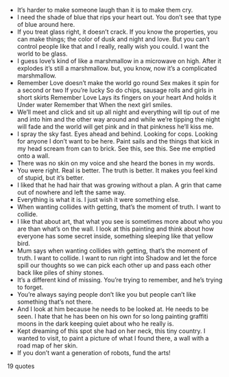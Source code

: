  - It’s harder to make someone laugh than it is to make them cry.
 - I need the shade of blue that rips your heart out. You don’t see that type of blue around here.
 - If you treat glass right, it doesn’t crack. If you know the properties, you can make things; the color of dusk and night and love. But you can’t control people like that and I really, really wish you could. I want the world to be glass.
 - I guess love’s kind of like a marshmallow in a microwave on high. After it explodes it’s still a marshmallow. but, you know, now it’s a complicated marshmallow.
 - Remember Love doesn’t make the world go round Sex makes it spin for a second or two If you’re lucky So do chips, sausage rolls and girls in short skirts Remember Love Lays its fingers on your heart And holds it Under water Remember that When the next girl smiles.
 - We’ll meet and click and sit up all night and everything will tip out of me and into him and the other way around and while we’re tipping the night will fade and the world will get pink and in that pinkness he’ll kiss me.
 - I spray the sky fast. Eyes ahead and behind. Looking for cops. Looking for anyone I don’t want to be here. Paint sails and the things that kick in my head scream from can to brick. See this, see this. See me emptied onto a wall.
 - There was no skin on my voice and she heard the bones in my words.
 - You were right. Real is better. The truth is better. It makes you feel kind of stupid, but it’s better.
 - I liked that he had hair that was growing without a plan. A grin that came out of nowhere and left the same way.
 - Everything is what it is. I just wish it were something else.
 - When wanting collides with getting, that’s the moment of truth. I want to collide.
 - I like that about art, that what you see is sometimes more about who you are than what’s on the wall. I look at this painting and think about how everyone has some secret inside, something sleeping like that yellow bird.
 - Mum says when wanting collides with getting, that’s the moment of truth. I want to collide. I want to run right into Shadow and let the force spill our thoughts so we can pick each other up and pass each other back like piles of shiny stones.
 - It’s a different kind of missing. You’re trying to remember, and he’s trying to forget.
 - You’re always saying people don’t like you but people can’t like something that’s not there.
 - And I look at him because he needs to be looked at. He needs to be seen. I hate that he has been on his own for so long painting graffiti moons in the dark keeping quiet about who he really is.
 - Kept dreaming of this spot she had on her neck, this tiny country. I wanted to visit, to paint a picture of what I found there, a wall with a road map of her skin.
 - If you don’t want a generation of robots, fund the arts!

19 quotes